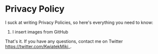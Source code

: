 # Privacy Policy
I suck at writing Privacy Policies, so here's everything you need to know:
1. I insert images from GitHub

That's it. If you have any questions, contact me on Twitter https://twitter.com/KwiatekMiki_.